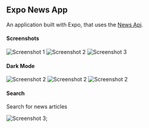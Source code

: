 ## Expo News App

An application built with Expo, that uses the [News Api](https://newsapi.org/).

#### Screenshots

![Screenshot 1](https://github.com/OrekuD/expo-news-app/blob/master/assets/screenshots/light-1.jpg?raw=true)
![Screenshot 2](https://github.com/OrekuD/expo-news-app/blob/master/assets/screenshots/light-2.jpg?raw=true)
![Screenshot 3](https://github.com/OrekuD/expo-news-app/blob/master/assets/screenshots/light-3.jpg?raw=true)

#### Dark Mode

![Screenshot 2](https://github.com/OrekuD/expo-news-app/blob/master/assets/screenshots/dark-1.jpg?raw=true)
![Screenshot 2](https://github.com/OrekuD/expo-news-app/blob/master/assets/screenshots/dark-2.jpg?raw=true)
![Screenshot 2](https://github.com/OrekuD/expo-news-app/blob/master/assets/screenshots/dark-3.jpg?raw=true)

#### Search

Search for news articles

![Screenshot 3](https://github.com/OrekuD/expo-movies-app/blob/master/assets/screenshots/dark-4.jpg?raw=true);
